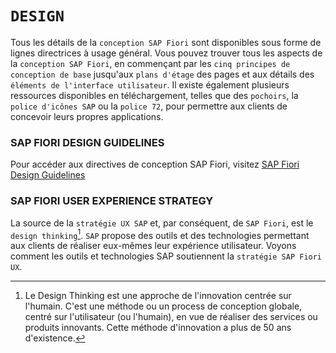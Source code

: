 # **`DESIGN`**

Tous les détails de la `conception SAP Fiori` sont disponibles sous forme de lignes directrices à usage général. Vous pouvez trouver tous les aspects de la `conception SAP Fiori`, en commençant par les `cinq principes de conception de base` jusqu'aux `plans d'étage` des pages et aux détails des `éléments de l'interface utilisateur`. Il existe également plusieurs ressources disponibles en téléchargement, telles que des `pochoirs`, la `police d'icônes SAP` ou la `police 72`, pour permettre aux clients de concevoir leurs propres applications.

### SAP FIORI DESIGN GUIDELINES

Pour accéder aux directives de conception SAP Fiori, visitez [SAP Fiori Design Guidelines](https://experience.sap.com/fiori-design/)

### SAP FIORI USER EXPERIENCE STRATEGY

La source de la `stratégie UX SAP` et, par conséquent, de `SAP Fiori`, est le `design thinking`[^1]. `SAP` propose des outils et des technologies permettant aux clients de réaliser eux-mêmes leur expérience utilisateur. Voyons comment les outils et technologies SAP soutiennent la `stratégie SAP Fiori UX`.

[^1]: Le Design Thinking est une approche de l'innovation centrée sur l'humain. C'est une méthode ou un process de conception globale, centré sur l'utilisateur (ou l'humain), en vue de réaliser des services ou produits innovants. Cette méthode d'innovation a plus de 50 ans d'existence.

